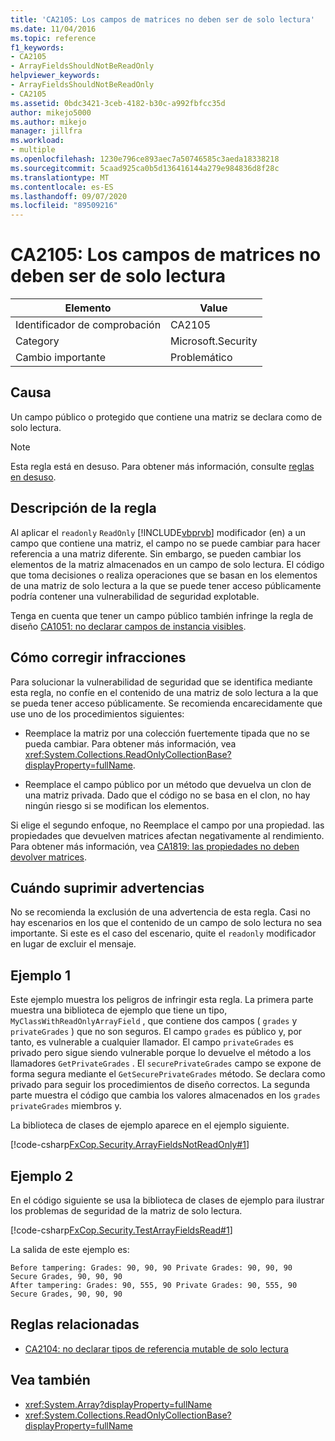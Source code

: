 ```yaml
---
title: 'CA2105: Los campos de matrices no deben ser de solo lectura'
ms.date: 11/04/2016
ms.topic: reference
f1_keywords:
- CA2105
- ArrayFieldsShouldNotBeReadOnly
helpviewer_keywords:
- ArrayFieldsShouldNotBeReadOnly
- CA2105
ms.assetid: 0bdc3421-3ceb-4182-b30c-a992fbfcc35d
author: mikejo5000
ms.author: mikejo
manager: jillfra
ms.workload:
- multiple
ms.openlocfilehash: 1230e796ce893aec7a50746585c3aeda18338218
ms.sourcegitcommit: 5caad925ca0b5d136416144a279e984836d8f28c
ms.translationtype: MT
ms.contentlocale: es-ES
ms.lasthandoff: 09/07/2020
ms.locfileid: "89509216"
---
```

# <a name="ca2105-array-fields-should-not-be-read-only"></a>CA2105: Los campos de matrices no deben ser de solo lectura

|Elemento|Value|
|-|-|
|Identificador de comprobación|CA2105|
|Category|Microsoft.Security|
|Cambio importante|Problemático|

## <a name="cause"></a>Causa
Un campo público o protegido que contiene una matriz se declara como de solo lectura.

> [!NOTE]
> Esta regla está en desuso. Para obtener más información, consulte [reglas en desuso](fxcop-unported-deprecated-rules.md).

## <a name="rule-description"></a>Descripción de la regla

Al aplicar el `readonly` `ReadOnly` [!INCLUDE[vbprvb](../code-quality/includes/vbprvb_md.md)] modificador (en) a un campo que contiene una matriz, el campo no se puede cambiar para hacer referencia a una matriz diferente. Sin embargo, se pueden cambiar los elementos de la matriz almacenados en un campo de solo lectura. El código que toma decisiones o realiza operaciones que se basan en los elementos de una matriz de solo lectura a la que se puede tener acceso públicamente podría contener una vulnerabilidad de seguridad explotable.

Tenga en cuenta que tener un campo público también infringe la regla de diseño [CA1051: no declarar campos de instancia visibles](../code-quality/ca1051.md).

## <a name="how-to-fix-violations"></a>Cómo corregir infracciones

Para solucionar la vulnerabilidad de seguridad que se identifica mediante esta regla, no confíe en el contenido de una matriz de solo lectura a la que se pueda tener acceso públicamente. Se recomienda encarecidamente que use uno de los procedimientos siguientes:

- Reemplace la matriz por una colección fuertemente tipada que no se pueda cambiar. Para obtener más información, vea <xref:System.Collections.ReadOnlyCollectionBase?displayProperty=fullName>.

- Reemplace el campo público por un método que devuelva un clon de una matriz privada. Dado que el código no se basa en el clon, no hay ningún riesgo si se modifican los elementos.

Si elige el segundo enfoque, no Reemplace el campo por una propiedad. las propiedades que devuelven matrices afectan negativamente al rendimiento. Para obtener más información, vea [CA1819: las propiedades no deben devolver matrices](../code-quality/ca1819.md).

## <a name="when-to-suppress-warnings"></a>Cuándo suprimir advertencias

No se recomienda la exclusión de una advertencia de esta regla. Casi no hay escenarios en los que el contenido de un campo de solo lectura no sea importante. Si este es el caso del escenario, quite el `readonly` modificador en lugar de excluir el mensaje.

## <a name="example-1"></a>Ejemplo 1

Este ejemplo muestra los peligros de infringir esta regla. La primera parte muestra una biblioteca de ejemplo que tiene un tipo, `MyClassWithReadOnlyArrayField` , que contiene dos campos ( `grades` y `privateGrades` ) que no son seguros. El campo `grades` es público y, por tanto, es vulnerable a cualquier llamador. El campo `privateGrades` es privado pero sigue siendo vulnerable porque lo devuelve el método a los llamadores `GetPrivateGrades` . El `securePrivateGrades` campo se expone de forma segura mediante el `GetSecurePrivateGrades` método. Se declara como privado para seguir los procedimientos de diseño correctos. La segunda parte muestra el código que cambia los valores almacenados en los `grades` `privateGrades` miembros y.

La biblioteca de clases de ejemplo aparece en el ejemplo siguiente.

[!code-csharp[FxCop.Security.ArrayFieldsNotReadOnly#1](../code-quality/codesnippet/CSharp/ca2105-array-fields-should-not-be-read-only_1.cs)]

## <a name="example-2"></a>Ejemplo 2

En el código siguiente se usa la biblioteca de clases de ejemplo para ilustrar los problemas de seguridad de la matriz de solo lectura.

[!code-csharp[FxCop.Security.TestArrayFieldsRead#1](../code-quality/codesnippet/CSharp/ca2105-array-fields-should-not-be-read-only_2.cs)]

La salida de este ejemplo es:

```text
Before tampering: Grades: 90, 90, 90 Private Grades: 90, 90, 90  Secure Grades, 90, 90, 90
After tampering: Grades: 90, 555, 90 Private Grades: 90, 555, 90  Secure Grades, 90, 90, 90
```

## <a name="related-rules"></a>Reglas relacionadas

- [CA2104: no declarar tipos de referencia mutable de solo lectura](../code-quality/ca2104.md)

## <a name="see-also"></a>Vea también

- <xref:System.Array?displayProperty=fullName>
- <xref:System.Collections.ReadOnlyCollectionBase?displayProperty=fullName>
